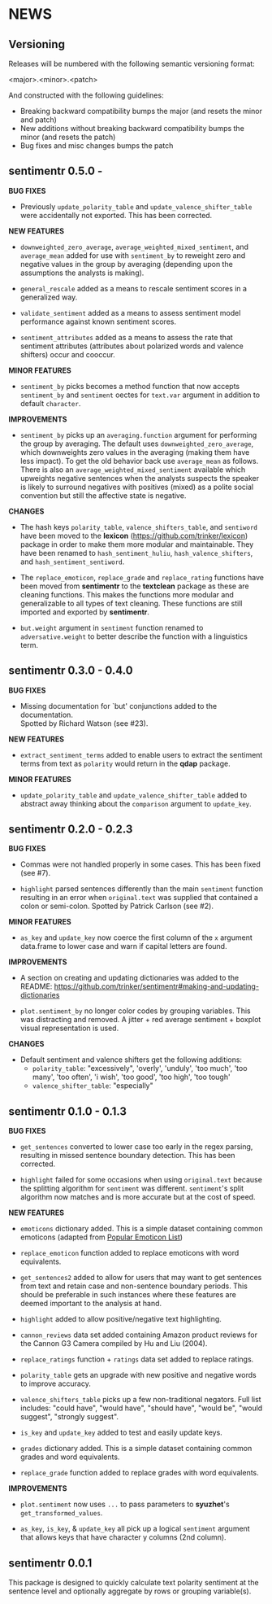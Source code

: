 NEWS
====

Versioning
----------

Releases will be numbered with the following semantic versioning format:

&lt;major&gt;.&lt;minor&gt;.&lt;patch&gt;

And constructed with the following guidelines:

* Breaking backward compatibility bumps the major (and resets the minor
  and patch)
* New additions without breaking backward compatibility bumps the minor
  (and resets the patch)
* Bug fixes and misc changes bumps the patch


sentimentr 0.5.0 - 
----------------------------------------------------------------

**BUG FIXES**

* Previously `update_polarity_table` and `update_valence_shifter_table` were
  accidentally not exported.  This has been corrected.

**NEW FEATURES**

* `downweighted_zero_average`, `average_weighted_mixed_sentiment`, and 
  `average_mean` added for use with `sentiment_by` to reweight
  zero and negative values in the group by averaging (depending upon the 
  assumptions the analysts is making).
  
* `general_rescale` added as a means to rescale sentiment scores in a 
  generalized way.
  
* `validate_sentiment` added as a means to assess sentiment model performance
  against known sentiment scores.
  
* `sentiment_attributes` added as a means to assess the rate that sentiment
  attributes (attributes about polarized words and valence shifters) occur and 
  cooccur.

**MINOR FEATURES**

* `sentiment_by` picks becomes a method function that now accepts `sentiment_by`
  and `sentiment` oectes for `text.var` argument in addition to default
  `character`.

**IMPROVEMENTS**

* `sentiment_by` picks up an `averaging.function` argument for performing the 
  group by averaging.  The default uses `downweighted_zero_average`, which 
  downweights zero values in the averaging (making them have less impact).  To
  get the old behavior back use `average_mean` as follows.  There is also an
  `average_weighted_mixed_sentiment` available which upweights negative 
  sentences when the analysts suspects the speaker is likely to surround 
  negatives with positives (mixed) as a polite social convention but still the 
  affective state is negative.

**CHANGES**

* The hash keys `polarity_table`, `valence_shifters_table`, and `sentiword` have
  been moved to the **lexicon** (https://github.com/trinker/lexicon) package in
  order to make them more modular and maintainable.  They have been renamed to
  `hash_sentiment_huliu`, `hash_valence_shifters`, and `hash_sentiment_sentiword`.
  
* The `replace_emoticon`, `replace_grade` and `replace_rating` functions have 
  been moved from **sentimentr** to the **textclean** package as these are 
  cleaning functions.  This makes the functions more modular and generalizable 
  to all types of text cleaning.  These functions are still imported and 
  exported by **sentimentr**.

* `but.weight` argument in `sentiment` function renamed to `adversative.weight`
  to better describe the function with a linguistics term.


sentimentr 0.3.0 - 0.4.0
----------------------------------------------------------------

**BUG FIXES**

* Missing documentation for `but' conjunctions added to the documentation.  
  Spotted by Richard Watson (see #23).
  
**NEW FEATURES**

* `extract_sentiment_terms` added to enable users to extract the sentiment terms 
  from text as `polarity` would return in the **qdap** package.
  
**MINOR FEATURES**

* `update_polarity_table` and `update_valence_shifter_table` added to abstract 
  away thinking about the `comparison` argument to `update_key`.


sentimentr 0.2.0 - 0.2.3
----------------------------------------------------------------

**BUG FIXES**

* Commas were not handled properly in some cases.  This has been fixed (see #7).

* `highlight` parsed sentences differently than the main `sentiment` function 
  resulting in an error when `original.text` was supplied that contained a colon
  or semi-colon.  Spotted by Patrick Carlson (see #2).

**MINOR FEATURES**

* `as_key` and `update_key` now coerce the first column of the `x` argument 
  data.frame to lower case and warn if capital letters are found.

**IMPROVEMENTS**

* A section on creating and updating dictionaries was added to the README:
  https://github.com/trinker/sentimentr#making-and-updating-dictionaries
  
* `plot.sentiment_by` no longer color codes by grouping variables.  This was
  distracting and removed.  A jitter + red average sentiment + boxplot visual
  representation is used.
  
**CHANGES**

* Default sentiment and valence shifters get the following additions: 
  - `polarity_table`: "excessively", 'overly', 'unduly', 'too much', 'too many', 
  'too often', 'i wish', 'too good', 'too high', 'too tough'
  - `valence_shifter_table`: "especially"


sentimentr 0.1.0 - 0.1.3
----------------------------------------------------------------

**BUG FIXES**

* `get_sentences` converted to lower case too early in the regex parsing,
  resulting in missed sentence boundary detection.  This has been corrected.

* `highlight` failed for some occasions when using `original.text` because the
  splitting algorithm for `sentiment` was different. `sentiment`'s split algorithm
  now matches and is more accurate but at the cost of speed.

**NEW FEATURES**

* `emoticons` dictionary added.  This is a simple dataset containing common
  emoticons (adapted from [Popular Emoticon List](http://www.lingo2word.com/lists/emoticon_listH.html))

* `replace_emoticon` function added to replace emoticons with word equivalents.

* `get_sentences2` added to allow for users that may want to get sentences from
  text and retain case and non-sentence boundary periods.  This should be
  preferable in such instances where these features are deemed important to the
  analysis at hand.

* `highlight` added to allow positive/negative text highlighting.

* `cannon_reviews` data set added containing Amazon product reviews for the
  Cannon G3 Camera compiled by Hu and Liu (2004).

* `replace_ratings` function + `ratings` data set added to replace ratings.

* `polarity_table` gets an upgrade with new positive and negative words to
  improve accuracy.

* `valence_shifters_table` picks up a few non-traditional negators.  Full list
  includes: "could have", "would have", "should have", "would be",
  "would suggest", "strongly suggest".

* `is_key` and `update_key` added to test and easily update keys.

* `grades` dictionary added.  This is a simple dataset containing common
  grades and word equivalents.

* `replace_grade` function added to replace grades with word equivalents.


**IMPROVEMENTS**

* `plot.sentiment` now uses `...` to pass parameters to **syuzhet**'s
  `get_transformed_values`.

* `as_key`, `is_key`, & `update_key` all pick up a logical `sentiment` argument
  that allows keys that have character y columns (2nd column).



sentimentr 0.0.1
----------------------------------------------------------------

This package is designed to quickly calculate text polarity sentiment at the
sentence level and optionally aggregate by rows or grouping variable(s).